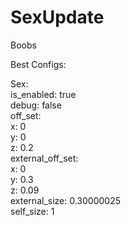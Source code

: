 # SexUpdate


Boobs

Best Configs:

Sex:<br />
  is_enabled: true<br />
  debug: false<br />
  off_set:<br />
    x: 0<br />
    y: 0<br />
    z: 0.2<br />
  external_off_set:<br />
    x: 0<br />
    y: 0.3<br />
    z: 0.09<br />
  external_size: 0.30000025<br />
  self_size: 1<br />
